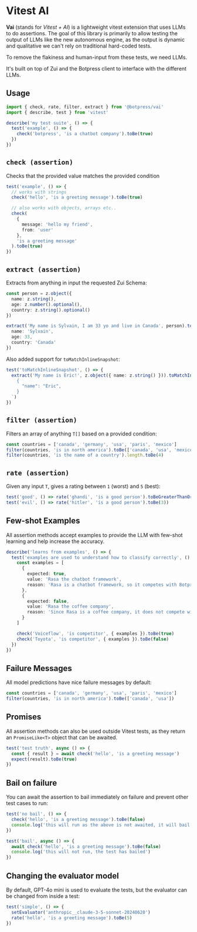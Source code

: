 # Vitest AI

**Vai** (stands for _Vitest + AI_) is a lightweight vitest extension that uses LLMs to do assertions.
The goal of this library is primarily to allow testing the output of LLMs like the new autonomous engine, as the output is dynamic and qualitative we can't rely on traditional hard-coded tests.

To remove the flakiness and human-input from these tests, we need LLMs.

It's built on top of Zui and the Botpress client to interface with the different LLMs.

## Usage

```typescript
import { check, rate, filter, extract } from '@botpress/vai'
import { describe, test } from 'vitest'

describe('my test suite', () => {
  test('example', () => {
    check('botpress', 'is a chatbot company').toBe(true)
  })
})
```

## `check (assertion)`

Checks that the provided value matches the provided condition

```typescript
test('example', () => {
  // works with strings
  check('hello', 'is a greeting message').toBe(true)

  // also works with objects, arrays etc..
  check(
    {
      message: 'hello my friend',
      from: 'user'
    },
    'is a greeting message'
  ).toBe(true)
})
```

## `extract (assertion)`

Extracts from anything in input the requested Zui Schema:

```typescript
const person = z.object({
  name: z.string(),
  age: z.number().optional(),
  country: z.string().optional()
})

extract('My name is Sylvain, I am 33 yo and live in Canada', person).toMatchObject({
  name: 'Sylvain',
  age: 33,
  country: 'Canada'
})
```

Also added support for `toMatchInlineSnapshot`:

```typescript
test('toMatchInlineSnapshot', () => {
  extract('My name is Eric!', z.object({ name: z.string() })).toMatchInlineSnapshot(`
    {
      "name": "Eric",
    }
  `)
})
```

## `filter (assertion)`

Filters an array of anything `T[]` based on a provided condition:

```typescript
const countries = ['canada', 'germany', 'usa', 'paris', 'mexico']
filter(countries, 'is in north america').toBe(['canada', 'usa', 'mexico'])
filter(countries, 'is the name of a country').length.toBe(4)
```

## `rate (assertion)`

Given any input `T`, gives a rating between `1` (worst) and `5` (best):

```typescript
test('good', () => rate('ghandi', 'is a good person').toBeGreaterThanOrEqual(4))
test('evil', () => rate('hitler', 'is a good person').toBe(3))
```

## Few-shot Examples

All assertion methods accept examples to provide the LLM with few-shot learning and help increase the accuracy.

```typescript
describe('learns from examples', () => {
  test('examples are used to understand how to classify correctly', () => {
    const examples = [
      {
        expected: true,
        value: 'Rasa the chatbot framework',
        reason: 'Rasa is a chatbot framework, so it competes with Botpress'
      },
      {
        expected: false,
        value: 'Rasa the coffee company',
        reason: 'Since Rasa is a coffee company, it does not compete with Botpress which is not in the coffee business'
      }
    ]

    check('Voiceflow', 'is competitor', { examples }).toBe(true)
    check('Toyota', 'is competitor', { examples }).toBe(false)
  })
})
```

## Failure Messages

All model predictions have nice failure messages by default:

```typescript
const countries = ['canada', 'germany', 'usa', 'paris', 'mexico']
filter(countries, 'is in north america').toBe(['canada', 'usa'])
```

## Promises

All assertion methods can also be used outside Vitest tests, as they return an `PromiseLike<T>` object that can be awaited.

```typescript
test('test truth', async () => {
  const { result } = await check('hello', 'is a greeting message')
  expect(result).toBe(true)
})
```

## Bail on failure

You can await the assertion to bail immediately on failure and prevent other test cases to run:

```typescript
test('no bail', () => {
  check('hello', 'is a greeting message').toBe(false)
  console.log('this will run as the above is not awaited, it will bail at the end of the test')
})

test('bail', async () => {
  await check('hello', 'is a greeting message').toBe(false)
  console.log('this will not run, the test has bailed')
})
```

## Changing the evaluator model

By default, GPT-4o mini is used to evaluate the tests, but the evaluator can be changed from inside a test:

```typescript
test('simple', () => {
  setEvaluator('anthropic__claude-3-5-sonnet-20240620')
  rate('hello', 'is a greeting message').toBe(5)
})
```
